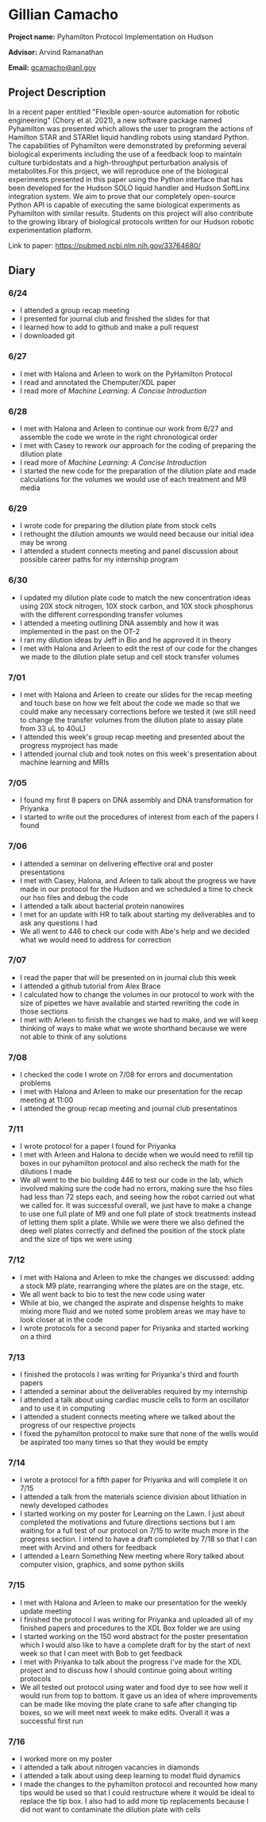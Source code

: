 # Gillian Camacho
**Project name:** Pyhamilton Protocol Implementation on Hudson

**Advisor:** Arvind Ramanathan

**Email:** gcamacho@anl.gov

## Project Description
In a recent paper entitled "Flexible open-source automation for robotic engineering" (Chory et al. 2021), a new software package named Pyhamilton was presented which allows the user to program the actions of Hamilton STAR and STARlet liquid handling robots using standard Python. The capabilities of Pyhamilton were demonstrated by preforming several biological experiments including the use of a feedback loop to maintain culture turbidostats and a high-throughput perturbation analysis of metabolites.For this project, we will reproduce one of the biological experiments presented in this paper using the Python interface that has been developed for the Hudson SOLO liquid handler and Hudson SoftLinx integration system. We aim to prove that our completely open-source Python API is capable of executing the same biological experiments as Pyhamilton with similar results. Students on this project will also contribute to the growing library of biological protocols written for our Hudson robotic experimentation platform.

Link to paper: https://pubmed.ncbi.nlm.nih.gov/33764680/

## Diary

### 6/24
* I attended a group recap meeting 
* I presented for journal club and finished the slides for that
* I learned how to add to github and make a pull request
* I downloaded git

### 6/27
* I met with Halona and Arleen to work on the PyHamilton Protocol
* I read and annotated the Chemputer/XDL paper
* I read more of *Machine Learning: A Concise Introduction*

### 6/28
* I met with Halona and Arleen to continue our work from 6/27 and assemble the code we wrote in the right chronological order
* I met with Casey to rework our approach for the coding of preparing the dilution plate
* I read more of *Machine Learning: A Concise Introduction*
* I started the new code for the preparation of the dilution plate and made calculations for the volumes we would use of each treatment and M9 media 

### 6/29
* I wrote code for preparing the dilution plate from stock cells
* I rethought the dilution amounts we would need because our initial idea may be wrong
* I attended a student connects meeting and panel discussion about possible career paths for my internship program

### 6/30
* I updated my dilution plate code to match the new concentration ideas using 20X stock nitrogen, 10X stock carbon, and 10X stock phosphorus with the different corresponding transfer volumes
* I attended a meeting outlining DNA assembly and how it was implemented in the past on the OT-2
* I ran my dilution ideas by Jeff in Bio and he approved it in theory
* I met with Halona and Arleen to edit the rest of our code for the changes we made to the dilution plate setup and cell stock transfer volumes

### 7/01
* I met with Halona and Arleen to create our slides for the recap meeting and touch base on how we felt about the code we made so that we could make any necessary corrections before we tested it (we still need to change the transfer volumes from the dilution plate to assay plate from 33 uL to 40uL)
* I attended this week's group recap meeting and presented about the progress myproject has made
* I attended journal club and took notes on this week's presentation about machine learning and MRIs 

### 7/05
* I found my first 8 papers on DNA assembly and DNA transformation for Priyanka
* I started to write out the procedures of interest from each of the papers I found

### 7/06
* I attended a seminar on delivering effective oral and poster presentations
* I met with Casey, Halona, and Arleen to talk about the progress we have made in our protocol for the Hudson and we scheduled a time to check our hso files and debug the code
* I attended a talk about bacterial protein nanowires
* I met for an update with HR to talk about starting my deliverables and to ask any questions I had
* We all went to 446 to check our code with Abe's help and we decided what we would need to address for correction

### 7/07
* I read the paper that will be presented on in journal club this week
* I attended a github tutorial from Alex Brace
* I calculated how to change the volumes in our protocol to work with the size of pipettes we have available and started rewriting the code in those sections
* I met with Arleen to finish the changes we had to make, and we will keep thinking of ways to make what we wrote shorthand because we were not able to think of any solutions

### 7/08
* I checked the code I wrote on 7/08 for errors and documentation problems
* I met with Halona and Arleen to make our presentation for the recap meeting at 11:00
* I attended the group recap meeting and journal club presentatinos

### 7/11
* I wrote protocol for a paper I found for Priyanka
* I met with Arleen and Halona to decide when we would need to refill tip boxes in our pyhamilton protocol and also recheck the math for the dilutions I made
* We all went to the bio building 446 to test our code in the lab, which involved making sure the code had no errors, making sure the hso files had less than 72 steps each, and seeing how the robot carried out what we called for. It was successful overall, we just have to make a change to use one full plate of M9 and one full plate of stock treatments instead of letting them split a plate. While we were there we also defined the deep well plates correctly and defined the position of the stock plate and the size of tips we were using

### 7/12
* I met with Halona and Arleen to mke the changes we discussed: adding a stock M9 plate, rearranging where the plates are on the stage, etc.
* We all went back to bio to test the new code using water
* While at bio, we changed the aspirate and dispense heights to make mixing more fluid and we noted some problem areas we may have to look closer at in the code
* I wrote protocols for a second paper for Priyanka and started working on a third

### 7/13
* I finished the protocols I was writing for Priyanka's third and fourth papers
* I attended a seminar about the deliverables required by my internship
* I attended a talk about using cardiac muscle cells to form an oscillator and to use it in computing
* I attended a student connects meeting where we talked about the progress of our respective projects
* I fixed the pyhamilton protocol to make sure that none of the wells would be aspirated too many times so that they would be empty

### 7/14
* I wrote a protocol for a fifth paper for Priyanka and will complete it on 7/15
* I attended a talk from the materials science division about lithiation in newly developed cathodes
* I started working on my poster for Learning on the Lawn. I just about completed the motivations and future directions sections but I am waiting for a full test of our protocol on 7/15 to write much more in the progress section. I intend to have a draft completed by 7/18 so that I can meet with Arvind and others for feedback
* I attended a Learn Something New meeting where Rory talked about computer vision, graphics, and some python skills

### 7/15
* I met with Halona and Arleen to make our presentation for the weekly update meeting
* I finished the protocol I was writing for Priyanka and uploaded all of my finished papers and procedures to the XDL Box folder we are using
* I started working on the 150 word abstract for the poster presentation which I would also like to have a complete draft for by the start of next week so that I can meet with Bob to get feedback
* I met with Priyanka to talk about the progress I've made for the XDL project and to discuss how I should continue going about writing protocols
* We all tested out protocol using water and food dye to see how well it would run from top to bottom. It gave us an idea of where improvements can be made like moving the plate crane to safe after changing tip boxes, so we will meet next week to make edits. Overall it was a successful first run

### 7/16
* I worked more on my poster
* I attended a talk about nitrogen vacancies in diamonds
* I attended a talk about using deep learning to model fluid dynamics
* I made the changes to the pyhamilton protocol and recounted how many tips would be used so that I could restructure where it would be ideal to replace the tip box. I also had to add more tip replacements because I did not want to contaminate the dilution plate with cells